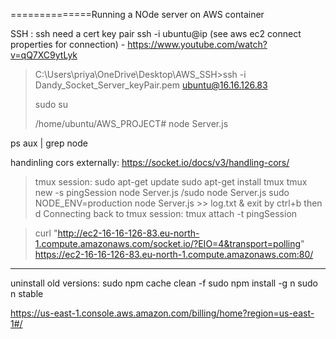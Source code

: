 ==============Running a NOde server on AWS container

SSH :
ssh need a cert key pair
ssh -i <pem file name> ubuntu@ip (see aws ec2 connect properties for connection) - https://www.youtube.com/watch?v=qQ7XC9ytLyk

> C:\Users\priya\OneDrive\Desktop\AWS_SSH>ssh -i Dandy_Socket_Server_keyPair.pem ubuntu@16.16.126.83
> 
> sudo su
> 
> /home/ubuntu/AWS_PROJECT# node Server.js

ps aux | grep node

handinling cors externally: https://socket.io/docs/v3/handling-cors/

> tmux session:
> sudo apt-get update
> sudo apt-get install tmux
> tmux new -s pingSession
> node Server.js /sudo node Server.js
> sudo NODE_ENV=production node Server.js >> log.txt &
> exit by ctrl+b then d
> Connecting back to tmux session: tmux attach -t pingSession


> curl "http://ec2-16-16-126-83.eu-north-1.compute.amazonaws.com/socket.io/?EIO=4&transport=polling"
https://ec2-16-16-126-83.eu-north-1.compute.amazonaws.com:80/




-----

uninstall old versions:
sudo npm cache clean -f
sudo npm install -g n
sudo n stable


https://us-east-1.console.aws.amazon.com/billing/home?region=us-east-1#/
